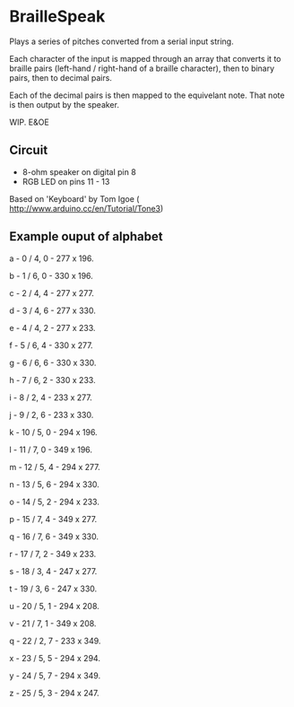# BrailleSpeak

Plays a series of pitches converted from a serial input string.
   
Each character of the input is mapped through an array that converts
it to braille pairs (left-hand / right-hand of a braille character), 
then to binary pairs, then to decimal pairs. 
       
Each of the decimal pairs is then mapped to the equivelant note.
That note is then output by the speaker.

WIP. E&OE

## Circuit

* 8-ohm speaker on digital pin 8
* RGB LED on pins 11 - 13

Based on 'Keyboard' by Tom Igoe ( http://www.arduino.cc/en/Tutorial/Tone3)

## Example ouput of alphabet

 a - 0 / 4, 0 - 277 x 196.
 
 b - 1 / 6, 0 - 330 x 196.
 
 c - 2 / 4, 4 - 277 x 277.
 
 d - 3 / 4, 6 - 277 x 330.
 
 e - 4 / 4, 2 - 277 x 233.
 
 f - 5 / 6, 4 - 330 x 277.
 
 g - 6 / 6, 6 - 330 x 330.
 
 h - 7 / 6, 2 - 330 x 233.
 
 i - 8 / 2, 4 - 233 x 277.
 
 j - 9 / 2, 6 - 233 x 330.
 
 k - 10 / 5, 0 - 294 x 196.
 
 l - 11 / 7, 0 - 349 x 196.
 
 m - 12 / 5, 4 - 294 x 277.
 
 n - 13 / 5, 6 - 294 x 330.
 
 o - 14 / 5, 2 - 294 x 233.
 
 p - 15 / 7, 4 - 349 x 277.
 
 q - 16 / 7, 6 - 349 x 330.
 
 r - 17 / 7, 2 - 349 x 233.
 
 s - 18 / 3, 4 - 247 x 277.
 
 t - 19 / 3, 6 - 247 x 330.
 
 u - 20 / 5, 1 - 294 x 208.
 
 v - 21 / 7, 1 - 349 x 208.
 
 q - 22 / 2, 7 - 233 x 349.
 
 x - 23 / 5, 5 - 294 x 294.
 
 y - 24 / 5, 7 - 294 x 349.
 
 z - 25 / 5, 3 - 294 x 247.

